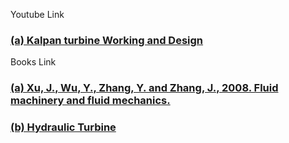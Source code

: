 Youtube Link
### <a href="https://youtu.be/0p03UTgpnDU?si=vGCQ5NkCsVFki2N6">  (a) Kalpan turbine Working and Design</a>
Books Link
### <a href="https://link.springer.com/chapter/10.1007/978-3-540-89749-1_52"> (a) Xu, J., Wu, Y., Zhang, Y. and Zhang, J., 2008. Fluid machinery and fluid mechanics.</a>
### <a href="https://www.studocu.com/ph/document/university-of-rizal-system/mechanical-engineering/me10-assignment-6-hydraulics-turbine/51460598">(b) Hydraulic Turbine</a>
